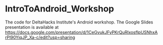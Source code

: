 # IntroToAndroid_Workshop
The code for DeltaHacks Institute's Android workshop. The Google Slides presentation is available at https://docs.google.com/presentation/d/1CeGvukJFyPKrQuRlxosflpUSNhxArPl90YiqJP_Xa-c/edit?usp=sharing
